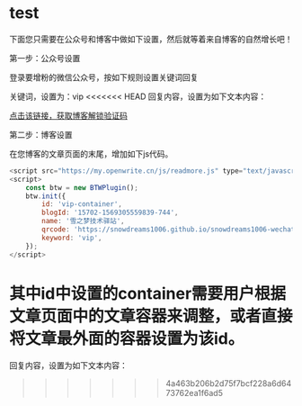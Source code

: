 # test

下面您只需要在公众号和博客中做如下设置，然后就等着来自博客的自然增长吧！

第一步：公众号设置

登录要增粉的微信公众号，按如下规则设置关键词回复

关键词，设置为：vip
<<<<<<< HEAD
回复内容，设置为如下文本内容：
                        
<a href="https://my.openwrite.cn/code/generate?blogId=15702-1569305559839-744">点击该链接，获取博客解锁验证码</a>

第二步：博客设置

在您博客的文章页面的末尾，增加如下js代码。

```js                        
<script src="https://my.openwrite.cn/js/readmore.js" type="text/javascript"></script>
<script>
    const btw = new BTWPlugin();
    btw.init({
        id: 'vip-container',
        blogId: '15702-1569305559839-744',
        name: '雪之梦技术驿站',
        qrcode: 'https://snowdreams1006.github.io/snowdreams1006-wechat-public.jpeg',
        keyword: 'vip',
    });
</script>
```
                    
其中id中设置的container需要用户根据文章页面中的文章容器来调整，或者直接将文章最外面的容器设置为该id。
=======
回复内容，设置为如下文本内容：
>>>>>>> 4a463b206b2d75f7bcf228a6d6473762ea1f6ad5
